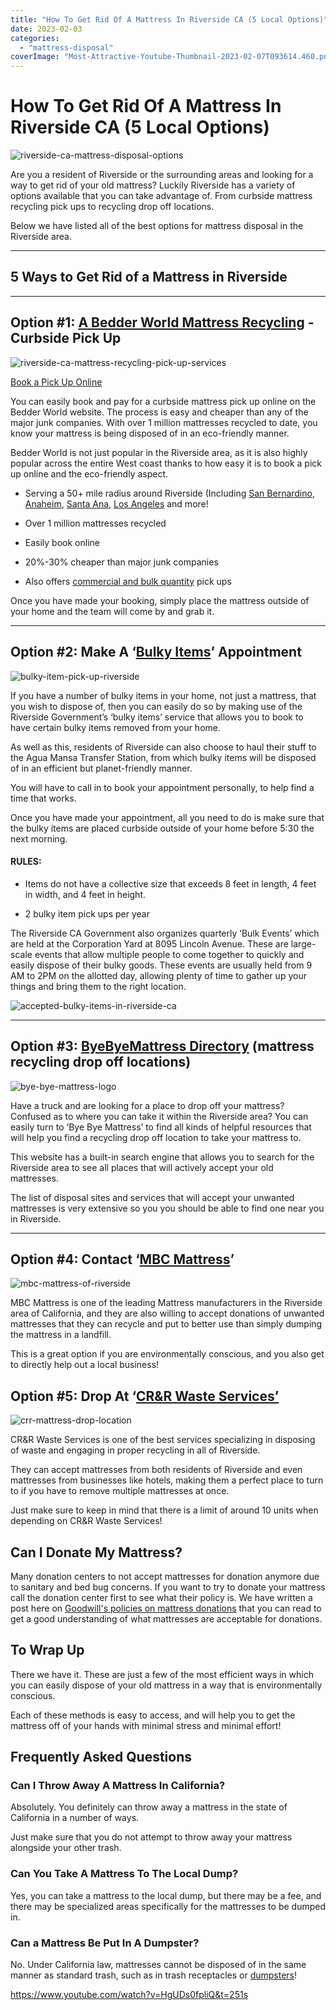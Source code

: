 ```yaml
---
title: "How To Get Rid Of A Mattress In Riverside CA (5 Local Options)"
date: 2023-02-03
categories: 
  - "mattress-disposal"
coverImage: "Most-Attractive-Youtube-Thumbnail-2023-02-07T093614.460.png"
---
```


# How To Get Rid Of A Mattress In Riverside CA (5 Local Options)

![riverside-ca-mattress-disposal-options](images/Most-Attractive-Youtube-Thumbnail-2023-02-07T093614.460-1024x576.png)

Are you a resident of Riverside or the surrounding areas and looking for a way to get rid of your old mattress? Luckily Riverside has a variety of options available that you can take advantage of. From curbside mattress recycling pick ups to recycling drop off locations.

Below we have listed all of the best options for mattress disposal in the Riverside area.

* * *

## 5 Ways to Get Rid of a Mattress in Riverside

* * *

## Option #1: [A Bedder World Mattress Recycling](https://www.abedderworld.com/Riverside-CA) - Curbside Pick Up

![riverside-ca-mattress-recycling-pick-up-services](images/Screen-Shot-2023-02-07-at-8.58.34-AM-1024x495.png)

[Book a Pick Up Online](https://www.abedderworld.com/Riverside-CA)

You can easily book and pay for a curbside mattress pick up online on the Bedder World website. The process is easy and cheaper than any of the major junk companies. With over 1 million mattresses recycled to date, you know your mattress is being disposed of in an eco-friendly manner.

Bedder World is not just popular in the Riverside area, as it is also highly popular across the entire West coast thanks to how easy it is to book a pick up online and the eco-friendly aspect.

- Serving a 50+ mile radius around Riverside (Including [San Bernardino](https://www.abedderworld.com/San-Bernardino-CA), [Anaheim](https://www.abedderworld.com/Anaheim-CA), [Santa Ana](https://www.abedderworld.com/Santa-Ana-CA), [Los Angeles](https://www.abedderworld.com/Los-Angeles-CA) and more!

- Over 1 million mattresses recycled

- Easily book online

- 20%-30% cheaper than major junk companies

- Also offers [commercial and bulk quantity](https://www.abedderworld.com/commercial/) pick ups

Once you have made your booking, simply place the mattress outside of your home and the team will come by and grab it.

* * *

## Option #2: Make A ‘[Bulky Items](https://riversideca.gov/publicworks/trash/hhw-bulky.asp)’ Appointment

![bulky-item-pick-up-riverside](images/Screen-Shot-2023-02-07-at-9.15.13-AM-1024x203.png)

If you have a number of bulky items in your home, not just a mattress, that you wish to dispose of, then you can easily do so by making use of the Riverside Government’s ‘bulky items’ service that allows you to book to have certain bulky items removed from your home.

As well as this, residents of Riverside can also choose to haul their stuff to the Agua Mansa Transfer Station, from which bulky items will be disposed of in an efficient but planet-friendly manner. 

You will have to call in to book your appointment personally, to help find a time that works.

Once you have made your appointment, all you need to do is make sure that the bulky items are placed curbside outside of your home before 5:30 the next morning.

#### RULES:

- Items do not have a collective size that exceeds 8 feet in length, 4 feet in width, and 4 feet in height.

- 2 bulky item pick ups per year

The Riverside CA Government also organizes quarterly ‘Bulk Events’ which are held at the Corporation Yard at 8095 Lincoln Avenue. These are large-scale events that allow multiple people to come together to quickly and easily dispose of their bulky goods. These events are usually held from 9 AM to 2PM on the allotted day, allowing plenty of time to gather up your things and bring them to the right location. 

![accepted-bulky-items-in-riverside-ca](images/Screen-Shot-2023-02-07-at-9.13.13-AM-872x1024.png)

* * *

## Option #3: [ByeByeMattress Directory](https://byebyemattress.com/programs-by-state/california/) (mattress recycling drop off locations)

![bye-bye-mattress-logo](images/BBM-Color-Paper-1@2x.png)

Have a truck and are looking for a place to drop off your mattress? Confused as to where you can take it within the Riverside area? You can easily turn to ‘Bye Bye Mattress’ to find all kinds of helpful resources that will help you find a recycling drop off location to take your mattress to. 

This website has a built-in search engine that allows you to search for the Riverside area to see all places that will actively accept your old mattresses. 

The list of disposal sites and services that will accept your unwanted mattresses is very extensive so you you should be able to find one near you in Riverside.

* * *

## Option #4: Contact ‘[MBC Mattress](https://mbcmattress.com/)’

![mbc-mattress-of-riverside](images/Screen-Shot-2023-02-07-at-9.22.39-AM.png)

MBC Mattress is one of the leading Mattress manufacturers in the Riverside area of California, and they are also willing to accept donations of unwanted mattresses that they can recycle and put to better use than simply dumping the mattress in a landfill. 

This is a great option if you are environmentally conscious, and you also get to directly help out a local business! 

## Option #5: Drop At ‘[CR&R Waste Services’](https://crrwasteservices.com/)

![crr-mattress-drop-location](images/Screen-Shot-2023-02-07-at-9.25.31-AM.png)

CR&R Waste Services is one of the best services specializing in disposing of waste and engaging in proper recycling in all of Riverside.

They can accept mattresses from both residents of Riverside and even mattresses from businesses like hotels, making them a perfect place to turn to if you have to remove multiple mattresses at once.

Just make sure to keep in mind that there is a limit of around 10 units when depending on CR&R Waste Services!

## Can I Donate My Mattress?

Many donation centers to not accept mattresses for donation anymore due to sanitary and bed bug concerns. If you want to try to donate your mattress call the donation center first to see what their policy is. We have written a post here on [Goodwill's policies on mattress donations](https://www.abedderworld.com/does-goodwill-take-mattresses-4-alternative-options.html/) that you can read to get a good understanding of what mattresses are acceptable for donations.

## **To Wrap Up**

There we have it. These are just a few of the most efficient ways in which you can easily dispose of your old mattress in a way that is environmentally conscious.

Each of these methods is easy to access, and will help you to get the mattress off of your hands with minimal stress and minimal effort! 

## **Frequently Asked Questions**

### **Can I Throw Away A Mattress In California?** 

Absolutely. You definitely can throw away a mattress in the state of California in a number of ways.

Just make sure that you do not attempt to throw away your mattress alongside your other trash. 

### **Can You Take A Mattress To The Local Dump?**

Yes, you can take a mattress to the local dump, but there may be a fee, and there may be specialized areas specifically for the mattresses to be dumped in. 

### **Can a Mattress Be Put In A Dumpster?**

No. Under California law, mattresses cannot be disposed of in the same manner as standard trash, such as in trash receptacles or [dumpsters](https://www.abedderworld.com/get-rid-of-a-mattress-by-throwing-it-in-the-dumpster.html/)!

https://www.youtube.com/watch?v=HgUDs0fpliQ&t=251s

